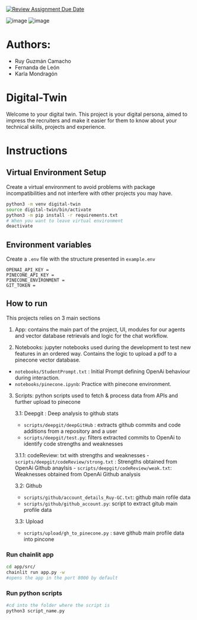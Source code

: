 [![Review Assignment Due Date](https://classroom.github.com/assets/deadline-readme-button-24ddc0f5d75046c5622901739e7c5dd533143b0c8e959d652212380cedb1ea36.svg)](https://classroom.github.com/a/cVeImKGm)

![image](https://github.com/HTW-WI-KI-WS24/project-mexitc/assets/78885738/5ece6703-0383-4a2a-89e8-9fbb861f06ed)
![image](https://github.com/HTW-WI-KI-WS24/project-mexitc/assets/78885738/2fb17e8d-13ab-450b-8e82-dae6f0d69048)



# Authors:
- Ruy Guzmán Camacho 
- Fernanda de León
- Karla Mondragón

# Digital-Twin
Welcome to your digital twin. This project is your digital persona, aimed to impress the recruiters and make it easier for them to know about your technical skills, projects and experience.

# Instructions
## Virtual Environment Setup
Create a virtual environment to avoid problems with package incompatibilities and not interfere with other projects you may have.

```bash
python3 -m venv digital-twin  
source digital-twin/bin/activate 
python3 -m pip install -r requirements.txt 
# When you want to leave virtual environment 
deactivate 
```

## Environment variables
Create a `.env` file with the structure presented in `example.env`

```.env
OPENAI_API_KEY = 
PINECONE_API_KEY =
PINECONE_ENVIRONMENT =
GIT_TOKEN =
```

## How to run
This projects relies on 3 main sections

1. App: contains the main part of the project, UI, modules for our agents and vector database retrievals and logic for the chat workflow.
  
3. Notebooks: jupyter notebooks used during the development to test new features in an ordered way. Contains the logic to upload a pdf to a pinecone vector database.
- `notebooks/StudentPrompt.txt` : Initial Prompt defining OpenAi behaviour during interaction.
- `notebooks/pinecone.ipynb`: Practice with pinecone environment.
   
3. Scripts: python scripts used to fetch & process data from APIs and further upload to pinecone

   3.1: Deepgit : Deep analysis to github stats
     - `scripts/deepgit/deepGitHub` : extracts github commits and code additions from a repository and a user
     - `scripts/deepgit/test.py`: filters extracted commits to OpenAi to identify code strengths and weaknesses
   
     3.1.1: codeReview: txt with strengths and weaknesses
         - `scripts/deepgit/codeReview/strong.txt` : Strengths obtained from OpenAi Github anaylsis
         - `scripts/deepgit/codeReview/weak.txt`: Weaknesses obtained from OpenAi Github analysis

   3.2: Github
     - `scripts/github/account_details_Ruy-GC.txt`: github main rofile data
     - `scripts/github/github_account.py`: script to extract gitub main profile data
   
   3.3: Upload
     - `scripts/upload/gh_to_pinecone.py` : save github main profile data into pincone


### Run chainlit app
```bash
cd app/src/
chainlit run app.py -w
#opens the app in the port 8000 by default
```

### Run python scripts
```bash
#cd into the folder where the script is 
python3 script_name.py 
```
